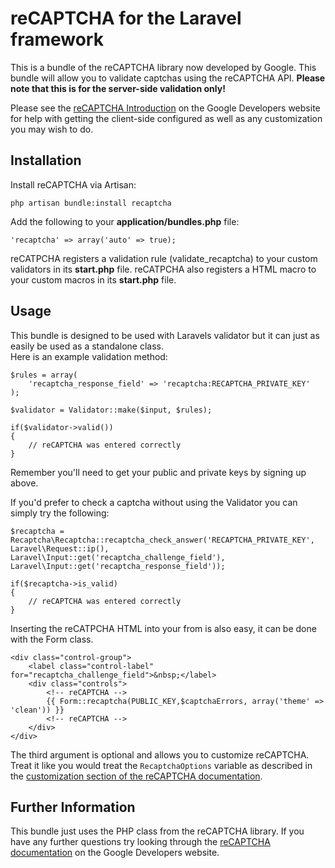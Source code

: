 # reCAPTCHA for the Laravel framework

This is a bundle of the reCAPTCHA library now developed by Google. This bundle will allow you to validate captchas using the reCAPTCHA API. **Please note that this is for the server-side validation only!**

Please see the [reCAPTCHA Introduction](https://developers.google.com/recaptcha/intro) on the Google Developers website for help with getting the client-side
configured as well as any customization you may wish to do.

## Installation
Install reCAPTCHA via Artisan:

~~~~
php artisan bundle:install recaptcha
~~~~

Add the following to your **application/bundles.php** file:

~~~~
'recaptcha' => array('auto' => true);
~~~~

reCATPCHA registers a validation rule (validate_recaptcha) to your custom validators in its **start.php** file.
reCATPCHA also registers a HTML macro to your custom macros in its **start.php** file.

## Usage
This bundle is designed to be used with Laravels validator but it can just as easily be used as a standalone class.    
Here is an example validation method:

~~~~
$rules = array(
	'recaptcha_response_field' => 'recaptcha:RECAPTCHA_PRIVATE_KEY'
);

$validator = Validator::make($input, $rules);

if($validator->valid())
{
	// reCAPTCHA was entered correctly
}
~~~~

Remember you'll need to get your public and private keys by signing up above.

If you'd prefer to check a captcha without using the Validator you can simply try the following:

~~~~
$recaptcha = Recaptcha\Recaptcha::recaptcha_check_answer('RECAPTCHA_PRIVATE_KEY', Laravel\Request::ip(), Laravel\Input::get('recaptcha_challenge_field'), Laravel\Input::get('recaptcha_response_field'));

if($recaptcha->is_valid)
{
	// reCAPTCHA was entered correctly
}
~~~~

Inserting the reCATPCHA HTML into your from is also easy, it can be done with the Form class.
```
<div class="control-group">
	<label class="control-label" for="recaptcha_challenge_field">&nbsp;</label>
	<div class="controls">
		<!-- reCAPTCHA -->
		{{ Form::recaptcha(PUBLIC_KEY,$captchaErrors, array('theme' => 'clean')) }}
		<!-- reCAPTCHA -->
	</div>
</div>
```

The third argument is optional and allows you to customize reCAPTCHA. Treat it like you would treat the `RecaptchaOptions` variable as described in the [customization section of the reCAPTCHA documentation](https://developers.google.com/recaptcha/docs/customization).


## Further Information
This bundle just uses the PHP class from the reCAPTCHA library. If you have any further questions try looking through the [reCAPTCHA documentation](https://developers.google.com/recaptcha/intro) on the Google Developers website.